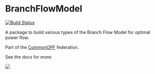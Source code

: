 # BranchFlowModel
[![Build
Status](https://github.com/nlaws/BranchFlowModel.jl/actions/workflows/CI.yml/badge.svg?branch=main)](https://github.com/nlaws/BranchFlowModel.jl/actions/workflows/CI.yml?query=branch%3Amain)

A package to build various types of the Branch Flow Model for optimal power flow.

Part of the [CommonOPF](https://github.com/NLaws/CommonOPF.jl) federation.

See the docs for more:

[![](https://img.shields.io/badge/docs-dev-blue.svg)](https://nlaws.github.io/BranchFlowModel.jl/dev)

